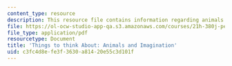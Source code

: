 ```yaml
---
content_type: resource
description: This resource file contains information regarding animals and imagination.
file: https://ol-ocw-studio-app-qa.s3.amazonaws.com/courses/21h-380j-people-and-other-animals-fall-2013/c3fc4d8efe3f3630a81420e55c3d101f_MIT21H_380F13ReadNotes14_01.pdf
file_type: application/pdf
resourcetype: Document
title: 'Things to think About: Animals and Imagination'
uid: c3fc4d8e-fe3f-3630-a814-20e55c3d101f
---
```


